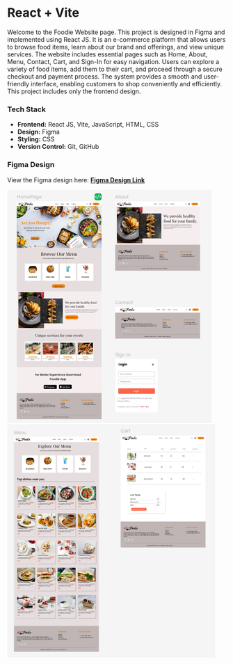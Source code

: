 # React + Vite

Welcome to the Foodie Website page. This project is designed in Figma and implemented using React JS. It is an e-commerce platform that allows users to browse food items, learn about our brand and offerings, and view unique services. The website includes essential pages such as Home, About, Menu, Contact, Cart, and Sign-In for easy navigation. Users can explore a variety of food items, add them to their cart, and proceed through a secure checkout and payment process. The system provides a smooth and user-friendly interface, enabling customers to shop conveniently and efficiently. This project includes only the frontend design.

### **Tech Stack**

- **Frontend:** React JS, Vite, JavaScript, HTML, CSS  
- **Design:** Figma  
- **Styling:** CSS   
- **Version Control:** Git, GitHub  

### **Figma Design**  

View the Figma design here: [**Figma Design Link**](https://www.figma.com/design/dyJo5jpaWGX2nGiYufkzPH/Untitled?node-id=0-1&t=licfmxCSjAdkM931-1)

![image alt](https://github.com/shristiyakami/FoodieWebsite_Using_React/blob/278dc4532770a3e99d02fc3fdf482a4c89d3bbf2/1.png) ![image alt](https://github.com/shristiyakami/FoodieWebsite_Using_React/blob/6312ad6fe737cdaf4d8b0254c13c589259fd11b3/2.png)
 
